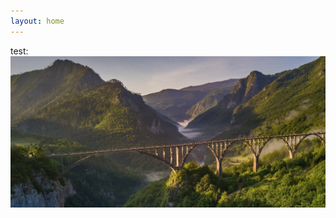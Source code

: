 ```yaml
---
layout: home
---
```

test:
<img src="https://github.com/Robert1037/Robert1037.github.io/blob/main/img/blogpic2.jpg">
